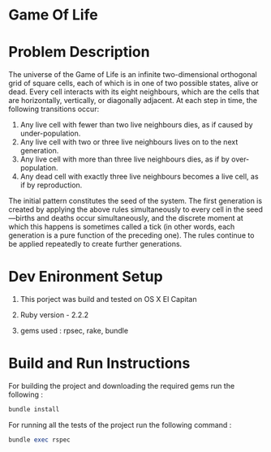 # Game Of Life

# Problem Description

The universe of the Game of Life is an infinite two-dimensional orthogonal grid of square cells, each of which is in one of two possible states, alive or dead. Every cell interacts with its eight neighbours, which are the cells that are horizontally, vertically, or diagonally adjacent. At each step in time, the following transitions occur:

1. Any live cell with fewer than two live neighbours dies, as if caused by under-population.
2. Any live cell with two or three live neighbours lives on to the next generation.
3. Any live cell with more than three live neighbours dies, as if by over-population.
4. Any dead cell with exactly three live neighbours becomes a live cell, as if by reproduction.


The initial pattern constitutes the seed of the system. The first generation is created by applying the above rules simultaneously to every cell in the seed—births and deaths occur simultaneously, and the discrete moment at which this happens is sometimes called a tick (in other words, each generation is a pure function of the preceding one). The rules continue to be applied repeatedly to create further generations.


# Dev Enironment Setup

1. This porject was build and tested on OS X El Capitan

2. Ruby version - 2.2.2 

3. gems used : rpsec, rake, bundle 

# Build and Run Instructions

For building the project and downloading the required gems run the following :

```ruby 
bundle install
```

For running all the tests of the project run the following command :

```ruby
bundle exec rspec
```


